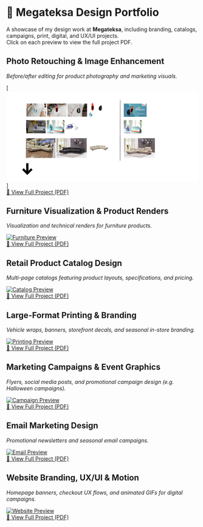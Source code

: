 # 🎨 Megateksa Design Portfolio  

A showcase of my design work at **Megateksa**, including branding, catalogs, campaigns, print, digital, and UX/UI projects.  
Click on each preview to view the full project PDF.  


## Photo Retouching & Image Enhancement  
*Before/after editing for product photography and marketing visuals.*  

[![Photo Preview](./assets/prv1.png)]  
[📂 View Full Project (PDF)](link-to-your-pdf)


## Furniture Visualization & Product Renders  
*Visualization and technical renders for furniture products.*  

[![Furniture Preview](furniture-thumbnail.png)](link-to-your-pdf)  
[📂 View Full Project (PDF)](link-to-your-pdf)


## Retail Product Catalog Design  
*Multi-page catalogs featuring product layouts, specifications, and pricing.*  

[![Catalog Preview](catalog-thumbnail.png)](link-to-your-pdf)  
[📂 View Full Project (PDF)](link-to-your-pdf)


## Large-Format Printing & Branding  
*Vehicle wraps, banners, storefront decals, and seasonal in-store branding.*  

[![Printing Preview](printing-thumbnail.png)](link-to-your-pdf)  
[📂 View Full Project (PDF)](link-to-your-pdf)


## Marketing Campaigns & Event Graphics  
*Flyers, social media posts, and promotional campaign design (e.g. Halloween campaigns).*  

[![Campaign Preview](campaign-thumbnail.png)](link-to-your-pdf)  
[📂 View Full Project (PDF)](link-to-your-pdf)


## Email Marketing Design  
*Promotional newsletters and seasonal email campaigns.*  

[![Email Preview](email-thumbnail.png)](link-to-your-pdf)  
[📂 View Full Project (PDF)](link-to-your-pdf)


## Website Branding, UX/UI & Motion  
*Homepage banners, checkout UX flows, and animated GIFs for digital campaigns.*  

[![Website Preview](website-thumbnail.png)](link-to-your-pdf)  
[📂 View Full Project (PDF)](link-to-your-pdf)

